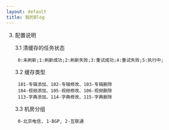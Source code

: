 ```yaml
---
layout: default
title: 我的Blog
---
```


3. 配置说明

    3.1 清缓存的任务状态

        0:未刷新;1:刷新成功;2:刷新失败;3:重试成功;4:重试失败;5:执行中;

    3.2 缓存类型

        101-专辑添加、102-专辑修改、103-专辑删除
        104-视频添加、105-视频修改、106-视频删除
        113-字典添加、114-字典修改、115-字典删除

    3.3 机房分组

        0-北京电信, 1-BGP, 2-互联通